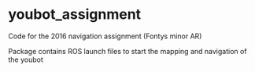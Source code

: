 # youbot_assignment
Code for the 2016 navigation assignment (Fontys minor AR)

Package contains ROS launch files to start the mapping and navigation of the youbot
